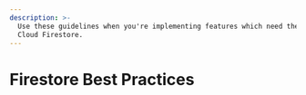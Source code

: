 ```yaml
---
description: >-
  Use these guidelines when you're implementing features which need the Google
  Cloud Firestore.
---
```


# Firestore Best Practices

